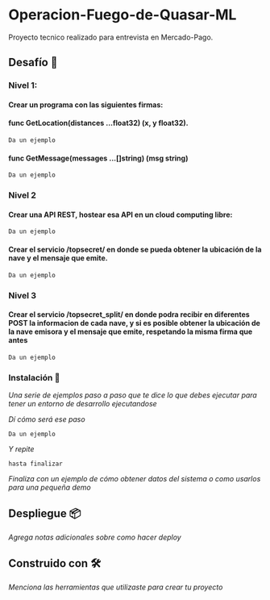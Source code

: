 # Operacion-Fuego-de-Quasar-ML

Proyecto tecnico realizado para entrevista en Mercado-Pago.

## Desafío 🚀

### Nivel 1:
#### Crear un programa con las siguientes firmas:

#### func GetLocation(distances ...float32) (x, y float32).
```
Da un ejemplo
```
#### func GetMessage(messages ...[]string) (msg string)
```
Da un ejemplo
```

### Nivel 2
#### Crear una API REST, hostear esa API en un cloud computing libre:
```
Da un ejemplo
```
#### Crear el servicio /topsecret/ en donde se pueda obtener la ubicación de la nave y el mensaje que emite.
```
Da un ejemplo
```
### Nivel 3
#### Crear el servicio /topsecret_split/ en donde podra recibir en diferentes POST la informacion de cada nave, y si es posible obtener la ubicación de la nave emisora y el mensaje que emite, respetando la misma firma que antes
```
Da un ejemplo
```
### Instalación 🔧

_Una serie de ejemplos paso a paso que te dice lo que debes ejecutar para tener un entorno de desarrollo ejecutandose_

_Dí cómo será ese paso_

```
Da un ejemplo
```

_Y repite_

```
hasta finalizar
```

_Finaliza con un ejemplo de cómo obtener datos del sistema o como usarlos para una pequeña demo_



## Despliegue 📦

_Agrega notas adicionales sobre como hacer deploy_

## Construido con 🛠️

_Menciona las herramientas que utilizaste para crear tu proyecto_





